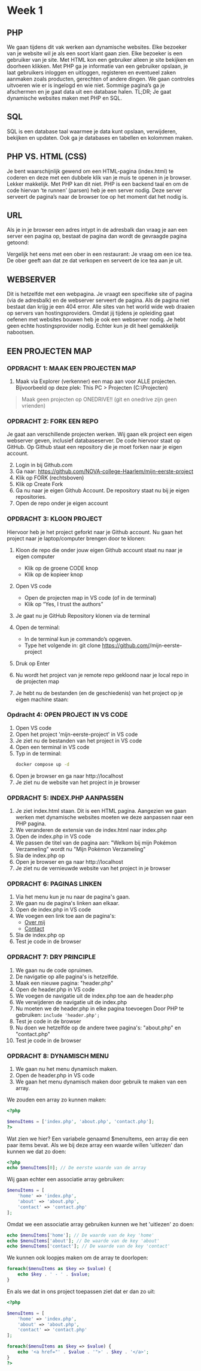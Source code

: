 # Week 1

## PHP
We gaan tijdens dit vak werken aan dynamische websites. Elke bezoeker van je website wil je als een soort klant gaan zien. Elke bezoeker is een gebruiker van je site. Met HTML kon een gebruiker alleen je site bekijken en doorheen klikken. 
Met PHP ga je informatie van een gebruiker opslaan, je laat gebruikers inloggen en uitloggen, registeren en eventueel zaken aanmaken zoals producten, gerechten of andere dingen. We gaan controles uitvoeren wie er is ingelogd en wie niet. Sommige pagina’s ga je afschermen en je gaat data uit een database halen. 
TL;DR; Je gaat dynamische websites maken met PHP en SQL.

## SQL
SQL is een database taal waarmee je data kunt opslaan, verwijderen, bekijken en updaten. Ook ga je databases en tabellen en kolommen maken.

## PHP VS. HTML (CSS)
Je bent waarschijnlijk gewend om een HTML-pagina (index.html) te coderen en deze met een dubbele klik van je muis te openen in je browser. Lekker makkelijk. 
Met PHP kan dit niet. PHP is een backend taal en om de code hiervan ‘te runnen’ (parsen) heb je een server nodig. Deze server serveert de pagina’s naar de browser toe op het moment dat het nodig is.

## URL
Als je in je browser een adres intypt in de adresbalk dan vraag je aan een server een pagina op, bestaat de pagina dan wordt de gevraagde pagina getoond:
 
Vergelijk het eens met een ober in een restaurant: Je vraag om een ice tea. De ober geeft aan dat ze dat verkopen en serveert de ice tea aan je uit. 

## WEBSERVER
Dit is hetzelfde met een webpagina. Je vraagt een specifieke site of pagina (via de adresbalk) en de webserver serveert de pagina. Als de pagina niet bestaat dan krijg je een 404 error.
Alle sites van het world wide web draaien op servers van hostingsproviders. Omdat jij tijdens je opleiding gaat oefenen met websites bouwen heb je ook een webserver nodig. Je hebt geen echte hostingsprovider nodig. Echter kun je dit heel gemakkelijk nabootsen.

## EEN PROJECTEN MAP

### OPDRACHT 1: MAAK EEN PROJECTEN MAP
1.	Maak via Explorer (verkenner) een map aan voor ALLE projecten. Bijvoorbeeld op deze plek:
This PC > Projecten (C:\Projecten)

> Maak geen projecten op ONEDRIVE!! 
(git en onedrive zijn geen vrienden)

### OPDRACHT 2: FORK EEN REPO
Je gaat aan verschillende projecten werken. Wij gaan elk project een eigen webserver geven, inclusief databaseserver. De code hiervoor staat op GitHub. 
Op Github staat een repository die je moet forken naar je eigen account.

2.	Login in bij Github.com
3.	Ga naar: https://github.com/NOVA-college-Haarlem/mijn-eerste-project
4.	Klik op FORK (rechtsboven)
5.	Klik op Create Fork
6.	Ga nu naar je eigen Github Account. De repository staat nu bij je eigen repositories.
7.	Open de repo onder je eigen account

### OPDRACHT 3: KLOON PROJECT

Hiervoor heb je het project geforkt naar je Github account. Nu gaan het project naar je laptop/computer brengen door te klonen:
1.	Kloon de repo die onder jouw eigen Github account staat nu naar je eigen computer
    - Klik op de groene CODE knop 
    - Klik op de kopieer knop
2.	Open VS code
    - Open de projecten map in VS code (of in de terminal)
    - Klik op “Yes, I trust the authors”
3.	Je gaat nu je GitHub Repository klonen via de terminal
4.	Open de terminal:
    - In de terminal kun je commando’s opgeven. 
    - Type het volgende in:
    git clone https://github.com/<jouw github username>/mijn-eerste-project 
 
9.	Druk op Enter
10.	Nu wordt het project van je remote repo gekloond naar je local repo in de projecten map
11.	Je hebt nu de bestanden (en de geschiedenis) van het project op je eigen machine staan:
 
### Opdracht 4: OPEN PROJECT IN VS CODE
1.	Open VS code
2.	Open het project 'mijn-eerste-project' in VS code
3. Je ziet nu de bestanden van het project in VS code
4. Open een terminal in VS code
5. Typ in de terminal:
    ```bash
    docker compose up -d
    ```
6. Open je browser en ga naar http://localhost
7. Je ziet nu de website van het project in je browser


### OPDRACHT 5: INDEX.PHP AANPASSEN
1. Je ziet index.html staan. Dit is een HTML pagina. Aangezien we gaan werken met dynamische websites moeten we deze aanpassen naar een PHP pagina.
2. We veranderen de extensie van de index.html naar index.php
3. Open de index.php in VS code
4. We passen de titel van de pagina aan: "Welkom bij mijn Pokémon Verzameling" wordt nu "Mijn Pokémon Verzameling"
5. Sla de index.php op
6. Open je browser en ga naar http://localhost
7. Je ziet nu de vernieuwde website van het project in je browser

### OPDRACHT 6: PAGINAS LINKEN
1. Via het menu kun je nu naar de pagina's gaan.
2. We gaan nu de pagina's linken aan elkaar.
3. Open de index.php in VS code
4. We voegen een link toe aan de pagina's:
    - <a href="about.php">Over mij</a>
    - <a href="contact.php">Contact</a>
5. Sla de index.php op
6. Test je code in de browser

### OPDRACHT 7: DRY PRINCIPLE
1. We gaan nu de code opruimen.
2. De navigatie op alle pagina's is hetzelfde. 
3. Maak een nieuwe pagina: "header.php"
4. Open de header.php in VS code
5. We voegen de navigatie uit de index.php toe aan de header.php
6. We verwijderen de navigatie uit de index.php
7. Nu moeten we de header.php in elke pagina toevoegen Door PHP te gebruiken: `include 'header.php';`
8. Test je code in de browser
9. Nu doen we hetzelfde op de andere twee pagina's: "about.php" en "contact.php"
10. Test je code in de browser

### OPDRACHT 8: DYNAMISCH MENU
1. We gaan nu het menu dynamisch maken.
2. Open de header.php in VS code
3. We gaan het menu dynamisch maken door gebruik te maken van een array.


We zouden een array zo kunnen maken:
```php
<?php

$menuItems = ['index.php', 'about.php', 'contact.php'];
?>
```
Wat zien we hier? Een variabele genaamd $menuItems, een array die een paar items bevat. Als we bij deze array een waarde willen 'uitlezen' dan kunnen we dat zo doen:

```php
<?php
echo $menuItems[0]; // De eerste waarde van de array
```

Wij gaan echter een associatie array gebruiken:

```php
$menuItems = [
    'home' => 'index.php',
    'about' => 'about.php',
    'contact' => 'contact.php'
];
```

Omdat we een associatie array gebruiken kunnen we het 'uitlezen' zo doen:

```php
echo $menuItems['home']; // De waarde van de key 'home'
echo $menuItems['about']; // De waarde van de key 'about'
echo $menuItems['contact']; // De waarde van de key 'contact'
```

We kunnen ook loopjes maken om de array te doorlopen:

```php
foreach($menuItems as $key => $value) {
    echo $key . ' - ' . $value;
}
```

En als we dat in ons project toepassen ziet dat er dan zo uit:
```php
<?php

$menuItems = [
    'home' => 'index.php',
    'about' => 'about.php',
    'contact' => 'contact.php'
];

foreach($menuItems as $key => $value) {
    echo '<a href="' . $value . '">' . $key . '</a>';
}
?>

